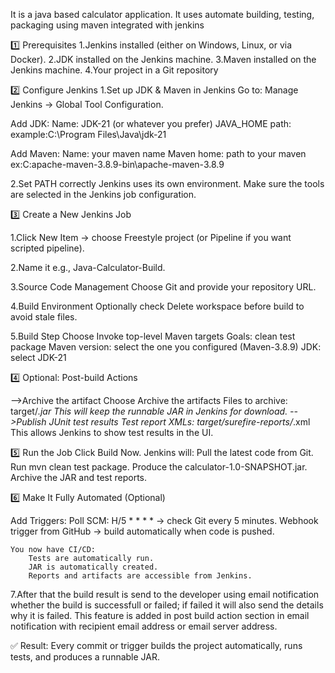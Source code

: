 It is a java based calculator application.
It uses automate building, testing, packaging using maven integrated with jenkins

1️⃣ Prerequisites
1.Jenkins installed (either on Windows, Linux, or via Docker).
2.JDK installed on the Jenkins machine.
3.Maven installed on the Jenkins machine.
4.Your project in a Git repository

2️⃣ Configure Jenkins
1.Set up JDK & Maven in Jenkins
Go to: Manage Jenkins → Global Tool Configuration.

Add JDK:
Name: JDK-21 (or whatever you prefer)
JAVA_HOME path: example:C:\Program Files\Java\jdk-21

Add Maven:
Name: your maven name
Maven home: path to your maven ex:C:apache-maven-3.8.9-bin\apache-maven-3.8.9

2.Set PATH correctly
Jenkins uses its own environment. Make sure the tools are selected in the Jenkins job configuration.

3️⃣ Create a New Jenkins Job

1.Click New Item → choose Freestyle project (or Pipeline if you want scripted pipeline).

2.Name it e.g., Java-Calculator-Build.

3.Source Code Management
Choose Git and provide your repository URL.

4.Build Environment
Optionally check Delete workspace before build to avoid stale files.

5.Build Step
Choose Invoke top-level Maven targets
Goals: clean test package
Maven version: select the one you configured (Maven-3.8.9)
JDK: select JDK-21

4️⃣ Optional: Post-build Actions

-->Archive the artifact
    Choose Archive the artifacts
    Files to archive: target/*.jar
    This will keep the runnable JAR in Jenkins for download.
-->Publish JUnit test results
    Test report XMLs: target/surefire-reports/*.xml
    This allows Jenkins to show test results in the UI.

5️⃣ Run the Job
Click Build Now.
Jenkins will:
    Pull the latest code from Git.
    Run mvn clean test package.
    Produce the calculator-1.0-SNAPSHOT.jar.
    Archive the JAR and test reports.

6️⃣ Make It Fully Automated (Optional)

Add Triggers:
    Poll SCM: H/5 * * * * → check Git every 5 minutes.
    Webhook trigger from GitHub → build automatically when code is pushed.

    You now have CI/CD:
        Tests are automatically run.
        JAR is automatically created.
        Reports and artifacts are accessible from Jenkins.

7.After that the build result is send to the developer using email notification whether the build is successfull or failed; if failed it will also send the details why it is failed. This feature is added in post build action section in email notification with recipient email address or email server address.

✅ Result: Every commit or trigger builds the project automatically, runs tests, and produces a runnable JAR.